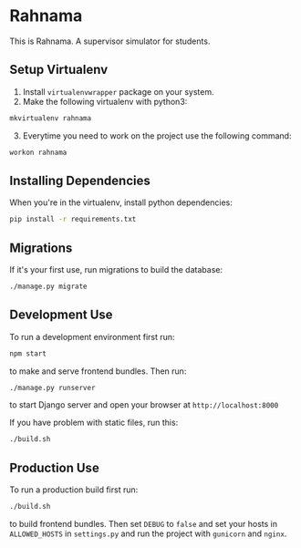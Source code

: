Rahnama
===================
This is Rahnama. A supervisor simulator for students.

Setup Virtualenv
-------------
1. Install `virtualenvwrapper` package on your system.
2. Make the following virtualenv with python3:
```bash
mkvirtualenv rahnama
```
3. Everytime you need to work on the project use the following command:
```bash
workon rahnama
```

Installing Dependencies
-------------
When you're in the virtualenv, install python dependencies:
```bash
pip install -r requirements.txt
```

Migrations
-------------
If it's your first use, run migrations to build the database:
```bash
./manage.py migrate
```

Development Use
-------------
To run a development environment first run:
```bash
npm start
```
to make and serve frontend bundles. Then run:

```bash
./manage.py runserver
```
to start Django server and open your browser at `http://localhost:8000`

If you have problem with static files, run this:
```bash
./build.sh
```

Production Use
-------------
To run a production build first run:
```bash
./build.sh
```
to build frontend bundles. Then set `DEBUG` to `false` and set your hosts in `ALLOWED_HOSTS`
in `settings.py` and run the project with `gunicorn` and `nginx`.

